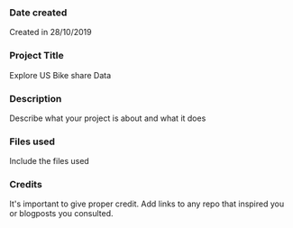 ### Date created
Created in
28/10/2019

### Project Title
Explore US Bike share Data

### Description
Describe what your project is about and what it does

### Files used
Include the files used

### Credits
It's important to give proper credit. Add links to any repo that inspired you or blogposts you consulted.
